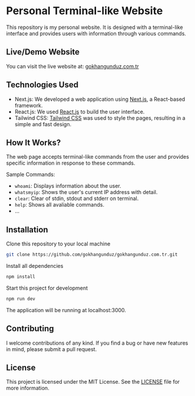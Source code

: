 # Personal Terminal-like Website

This repository is my personal website. It is designed with a terminal-like interface and provides users with information through various commands.

## Live/Demo Website
You can visit the live website at: [gokhangunduz.com.tr](https://gokhangunduz.com.tr)

## Technologies Used
- Next.js: We developed a web application using [Next.js](https://nextjs.org/), a React-based framework.
- React.js: We used [React.js](https://reactjs.org/) to build the user interface.
- Tailwind CSS: [Tailwind CSS](https://tailwindcss.com/) was used to style the pages, resulting in a simple and fast design.

## How It Works?

The web page accepts terminal-like commands from the user and provides specific information in response to these commands.

Sample Commands:
- `whoami`: Displays information about the user.
- `whatsmyip`: Shows the user's current IP address with detail.
- `clear`: Clear of stdin, stdout and stderr on terminal.
- `help`: Shows all avaliable commands.
- ...

## Installation

Clone this repository to your local machine

```bash
git clone https://github.com/gokhangunduz/gokhangunduz.com.tr.git
```

Install all dependencies

```bash
npm install
```

Start this project for development

```bash
npm run dev
```

The application will be running at localhost:3000.

## Contributing

I welcome contributions of any kind. If you find a bug or have new features in mind, please submit a pull request.

## License

This project is licensed under the MIT License. See the [LICENSE](LICENSE) file for more information.
